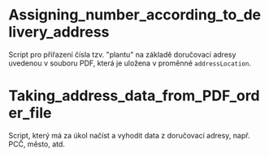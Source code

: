 # Assigning_number_according_to_delivery_address

Script pro přiřazení čísla tzv. "plantu" na základě doručovací adresy uvedenou v souboru PDF, která je uložena v proměnné `addressLocation`.

# Taking_address_data_from_PDF_order_file

Script, který má za úkol načíst a vyhodit data z doručovací adresy, např. PCČ, město, atd.

